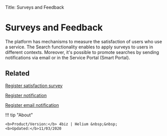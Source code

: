 Title: Surveys and Feedback

# Surveys and Feedback

The platform has mechanisms to measure the satisfaction of users who use a service. The Search functionality enables to apply surveys to users in different contexts. Moreover, it's possible to promote searches by sending notifications via email or in the Service Portal (Smart Portal).

## Related

[Register satisfaction survey][1]

[Register notification][2]

[Register email notification][3]


[1]:/en-us/4biz-helium/processes/portfolio-and-catalog/configuration/register-satisfaction-survey.html
[2]:/en-us/4biz-helium/additional-features/communication-and-notification/notification/use/notification.html
[3]:/en-us/4biz-helium/additional-features/communication-and-notification/email/register-email-notification.html  

!!! tip "About"

    <b>Product/Version:</b> 4biz | Helium &nbsp;&nbsp;
    <b>Updated:</b>11/03/2020
	
